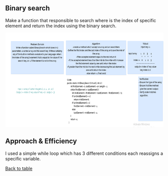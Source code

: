 ## Binary search

Make a function that responsible to search where is the index of specific element and return the index using the binary search.

<img src= "./binarySearch.png" height="300" width="1000" alt="">

## Approach & Efficiency

I used a simple while loop which has 3 different conditions each reassigns a specific variable.

  [Back to table](https://github.com/Marahmusleh/data-structures-and-algorithms/blob/main/java/README.md)